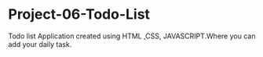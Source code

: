 # Project-06-Todo-List
 Todo list Application created using HTML ,CSS, JAVASCRIPT.Where you can add your daily task.
